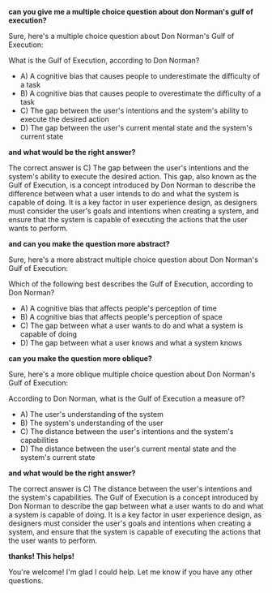 **can you give me a multiple choice question about don Norman's gulf of execution?**


Sure, here's a multiple choice question about Don Norman's Gulf of Execution:

What is the Gulf of Execution, according to Don Norman?

- A) A cognitive bias that causes people to underestimate the difficulty of a task
- B) A cognitive bias that causes people to overestimate the difficulty of a task
- C) The gap between the user's intentions and the system's ability to execute the desired action
- D) The gap between the user's current mental state and the system's current state

**and what would be the right answer?**

The correct answer is C) The gap between the user's intentions and the system's ability to execute the desired action. This gap, also known as the Gulf of Execution, is a concept introduced by Don Norman to describe the difference between what a user intends to do and what the system is capable of doing. It is a key factor in user experience design, as designers must consider the user's goals and intentions when creating a system, and ensure that the system is capable of executing the actions that the user wants to perform.


**and can you make the question more abstract?**

Sure, here's a more abstract multiple choice question about Don Norman's Gulf of Execution:

Which of the following best describes the Gulf of Execution, according to Don Norman?

- A) A cognitive bias that affects people's perception of time
- B) A cognitive bias that affects people's perception of space
- C) The gap between what a user wants to do and what a system is capable of doing
- D) The gap between what a user knows and what a system knows

**can you make the question more oblique?**

Sure, here's a more oblique multiple choice question about Don Norman's Gulf of Execution:

According to Don Norman, what is the Gulf of Execution a measure of?

- A) The user's understanding of the system
- B) The system's understanding of the user
- C) The distance between the user's intentions and the system's capabilities
- D) The distance between the user's current mental state and the system's current state

**and what would be the right answer?**

The correct answer is C) The distance between the user's intentions and the system's capabilities. The Gulf of Execution is a concept introduced by Don Norman to describe the gap between what a user wants to do and what a system is capable of doing. It is a key factor in user experience design, as designers must consider the user's goals and intentions when creating a system, and ensure that the system is capable of executing the actions that the user wants to perform.


**thanks! This helps!**

You're welcome! I'm glad I could help. Let me know if you have any other questions.



